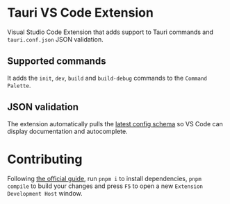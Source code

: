 # Tauri VS Code Extension

Visual Studio Code Extension that adds support to Tauri commands and `tauri.conf.json` JSON validation.

## Supported commands

It adds the `init`, `dev`, `build` and `build-debug` commands to the `Command Palette`.

## JSON validation

The extension automatically pulls the [latest config schema](https://github.com/tauri-apps/tauri/blob/dev/tooling/cli/schema.json) so VS Code can display documentation and autocomplete.

# Contributing

Following [the official guide](https://code.visualstudio.com/api/get-started/your-first-extension), run `pnpm i` to install dependencies, `pnpm compile` to build your changes and press `F5` to open a new `Extension Development Host` window.
